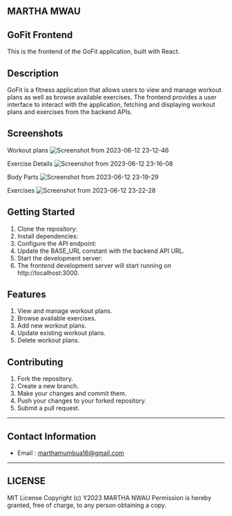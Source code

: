 ## MARTHA MWAU
## GoFit Frontend
This is the frontend of the GoFit application, built with React.

## Description
GoFit is a fitness application that allows users to view and manage workout plans as well as browse available exercises. The frontend provides a user interface to interact with the application, fetching and displaying workout plans and exercises from the backend APIs.

## Screenshots
Workout plans
![Screenshot from 2023-06-12 23-12-46](https://github.com/MarsMwau/GO-FIT-back/assets/115712038/a4cf1676-5169-4e8b-9ae9-86c73704e838)

Exercise Details
![Screenshot from 2023-06-12 23-16-08](https://github.com/MarsMwau/GO-FIT-back/assets/115712038/8b5642de-89d8-4a0b-90a4-7ed5dd132eff)

Body Parts
![Screenshot from 2023-06-12 23-19-29](https://github.com/MarsMwau/GO-FIT-back/assets/115712038/2338bb19-cffc-4e79-99de-1a0a01dcd169)

Exercises
![Screenshot from 2023-06-12 23-22-28](https://github.com/MarsMwau/GO-FIT-back/assets/115712038/48fd8998-e5b2-4480-a2f6-40816c57c36c)


## Getting Started
1. Clone the repository:
2. Install dependencies:
3. Configure the API endpoint:
4. Update the BASE_URL constant with the backend API URL.
5. Start the development server:
6. The frontend development server will start running on http://localhost:3000.

## Features
1. View and manage workout plans.
2. Browse available exercises.
3. Add new workout plans.
4. Update existing workout plans.
5. Delete workout plans.

## Contributing
1. Fork the repository.
2. Create a new branch.
3. Make your changes and commit them.
4. Push your changes to your forked repository.
5. Submit a pull request.

*****
## Contact Information
* Email : marthamumbua16@gmail.com
*****
## LICENSE
MIT License
Copyright (c) Y2023 MARTHA NWAU
Permission is hereby granted, free of charge, to any person obtaining a copy.